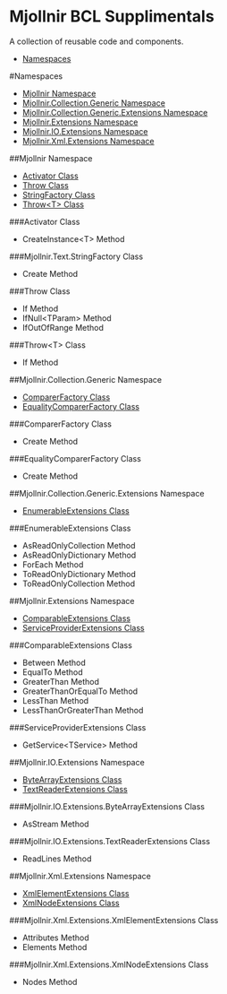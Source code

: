 Mjollnir BCL Supplimentals
========

A collection of reusable code and components.

* [Namespaces](#Namespaces)

#<a name="Namespace">Namespaces</a>

* [Mjollnir Namespace](#Mjollnir_Namespace)
* [Mjollnir.Collection.Generic Namespace](#Mjollnir.Collection.Generic._Namespace)
* [Mjollnir.Collection.Generic.Extensions Namespace](#Mjollnir.Collection.Generic.Extensions_Namespace)
* [Mjollnir.Extensions Namespace](#Mjollnir.Extensions_Namespace)
* [Mjollnir.IO.Extensions Namespace](#Mjollnir.IO.Extensions_Namespace)
* [Mjollnir.Xml.Extensions Namespace](#Mjollnir.Xml.Extensions_Namespace)

##<a name="Mjollnir_Namespace">Mjollnir Namespace</a>

* [Activator Class](#Mjollnir.Activator_Class)
* [Throw Class](#Mjollnir.Throw_Class)
* [StringFactory Class](#Mjollnir.Text.StringFactory_Class)
* [Throw&lt;T&gt; Class](#Mjollnir.ThrowOfT_Class)

###<a name="Mjollnir.Activator_Class">Activator Class</a>

* CreateInstance&lt;T&gt; Method

###<a name="Mjollnir.Text.StringFactory_Class">Mjollnir.Text.StringFactory Class</a>

* Create Method

###<a name="Mjollnir.Throw_Class">Throw Class</a>

* If Method
* IfNull&lt;TParam&gt; Method
* IfOutOfRange Method

###<a name="Mjollnir.ThrowOfT_Class">Throw&lt;T&gt; Class</a>

* If Method

##<a name="Mjollnir.Collection.Generic_Namespace">Mjollnir.Collection.Generic Namespace</a>

* [ComparerFactory Class](#Mjollnir.Collection.Generic.CompareFactory_Class)
* [EqualityComparerFactory Class](#Mjollnir.Collection.Generic.EqualityComparerFactory_Class)

###<a name="Mjollnir.Collection.Generic.ComparerFactory_Class">ComparerFactory Class</a>

* Create Method

###<a name="Mjollnir.Collection.Generic.EqualityComparerFactory_Class">EqualityComparerFactory Class</a>

* Create Method

##<a name="Mjollnir.Collection.Generic.Extensions_Namespace">Mjollnir.Collection.Generic.Extensions Namespace</a>

* [EnumerableExtensions Class](#Mjollnir.Collection.Generic.Extensions.EnumerableExtensions_Class)

###<a name="Mjollnir.Collection.Generic.Extensions.EnumerableExtensions_Class">EnumerableExtensions Class</a>

* AsReadOnlyCollection Method
* AsReadOnlyDictionary Method
* ForEach Method
* ToReadOnlyDictionary Method
* ToReadOnlyCollection Method

##<a name="Mjollnir.Extensions_Namespace">Mjollnir.Extensions Namespace</a>

* [ComparableExtensions Class](#Mjollnir.Extensions.ComparableExtensions_Class)
* [ServiceProviderExtensions Class](#Mjollnir.Extensions.ServiceProviderExtensions_Class)

###<a name="Mjollnir.Extensions.ComparableExtensions_Class">ComparableExtensions Class</a>

* Between Method
* EqualTo Method
* GreaterThan Method
* GreaterThanOrEqualTo Method
* LessThan Method
* LessThanOrGreaterThan Method

###<a name="Mjollnir.Extensions.ServiceProviderExtensions_Class">ServiceProviderExtensions Class</a>

* GetService&lt;TService&gt; Method

##<a name="Mjollnir.IO.Extensions_Namespace">Mjollnir.IO.Extensions Namespace</a>

* [ByteArrayExtensions Class](#Mjollnir.IO.Extensions.ByteArrayExtensions_Class)
* [TextReaderExtensions Class](#Mjollnir.IO.Extensions.TextReaderExtensions_Class)

###<a name="Mjollnir.IO.Extensions.ByteArrayExtensions_Class">Mjollnir.IO.Extensions.ByteArrayExtensions Class</a>

* AsStream Method

###<a name="Mjollnir.IO.Extensions.TextReaderExtensions_Class">Mjollnir.IO.Extensions.TextReaderExtensions Class</a>

* ReadLines Method

##<a name="Mjollnir.Xml.Extensions_Namespace">Mjollnir.Xml.Extensions Namespace</a>

* [XmlElementExtensions Class](#Mjollnir.Xml.Extensions.XmlElementExtensions )
* [XmlNodeExtensions Class](#Mjollnir.Xml.Extensions.XmlNodeExtensions_Class)

###<a name="Mjollnir.Xml.Extensions.XmlElementExtensions">Mjollnir.Xml.Extensions.XmlElementExtensions Class</a>

* Attributes Method
* Elements Method

###<a name="Mjollnir.Xml.Extensions.XmlNodeExtensions_Class">Mjollnir.Xml.Extensions.XmlNodeExtensions Class</a>

* Nodes Method
